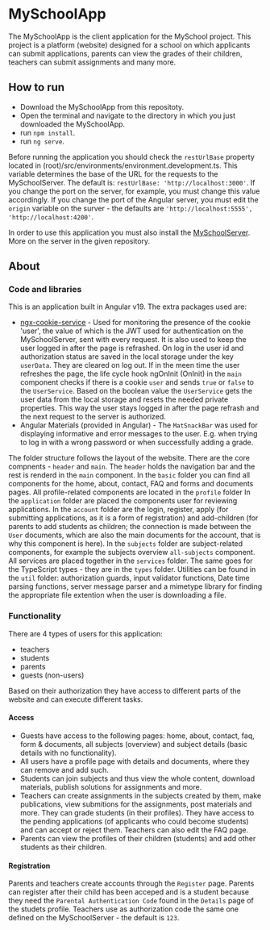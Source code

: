 # MySchoolApp
The MySchoolApp is the client application for the MySchool project. This project is a platform (website) designed for a school on which applicants can submit applications, parents can view the grades of their children, teachers can submit assignments and many more.

## How to run
- Download the MySchoolApp from this repositoty.
- Open the terminal and navigate to the directory in which you just downloaded the MySchoolApp.
- run `npm install`.
- run `ng serve`.

Before running the application you should check the `restUrlBase` property located in (root)/src/environments/environment.development.ts. This variable determines the base of the URL for the requests to the MySchoolServer. The default is: `restUrlBase: 'http://localhost:3000'`. If you change the port on the server, for example, you must change this value accordingly. If you change the port of the Angular server, you must edit the `origin` variable on the surver - the defaults are `'http://localhost:5555', 'http://localhost:4200'`.

In order to use this application you must also install the [MySchoolServer](https://github.com/alexandrov5433/MySchoolServer). More on the server in the given repository.

## About
### Code and libraries
This is an application built in Angular v19. The extra packages used are:
- [ngx-cookie-service](https://www.npmjs.com/package/ngx-cookie-service) - Used for monitoring the presence of the cookie 'user', the value of which is the JWT used for authentication on the MySchoolServer, sent with every request. It is also used to keep the user logged in after the page is refrashed. On log in the user id and authorization status are saved in the local storage under the key `userData`. They are cleared on log out. If in the meen time the user refreshes the page, the  life cycle hook ngOnInit (OnInit) in the `main` component checks if there is a cookie `user` and sends `true` or `false` to the `UserService`. Based on the boolean value the `UserService` gets the user data from the local storage and resets the needed private properties. This way the user stays logged in after the page refrash and the next request to the server is authorized.
- Angular Materials (provided in Angular) - The `MatSnackBar` was used for displaying informative and error messages to the user. E.g. when trying to log in with a wrong password or when successfully adding a grade.

The folder structure follows the layout of the website.
There are the core compnents - `header` and `main`. The `header` holds the navigation bar and the rest is renderd in the `main` component.
In the `basic` folder you can find all components for the home, about, contact, FAQ and forms and documents pages.
All profile-related components are located in the `profile` folder
In the `application` folder are placed the components user for reviewing applications.
In the `account` folder are the login, register, apply (for submitting applications, as it is a form of registration) and add-children (for parents to add students as children; the connection is made between the `User` documents, which are also the main documents for the account, that is why this component is here).
In the `subjects` folder are subject-related components, for example the subjects overview `all-subjects` component.
All services are placed together in the `services` folder. The same goes for the TypeScript types - they are in the `types` folder.
Utilities can be found in the `util` folder: authorization guards, input validator functions, Date time parsing functions, server message parser and a mimetype library for finding the appropriate file extention when the user is downloading a file.

### Functionality
There are 4 types of users for this application: 
- teachers
- students
- parents
- guests (non-users)

Based on their authorization they have access to different parts of the website and can execute different tasks.
#### Access
- Guests have access to the following pages: home, about, contact, faq, form & documents, all subjects (overview) and subject details (basic details with no functionality).
- All users have a profile page with details and documents, where they can remove and add such.
- Students can join subjects and thus view the whole content, download materials, publish solutions for assignments and more.
- Teachers can create assignments in the subjects created by them, make publications, view submitions for the assignments, post materials and more. They can grade students (in their profiles). They have access to the pending applications (of applicants who could become students) and can accept or reject them. Teachers can also edit the FAQ page.
- Parents can view the profiles of their children (students) and add other students as their children.
#### Registration
Parents and teachers create accounts through the `Register` page. Parents can register after their child has been acceped and is a student because they need the `Parental Authentication Code` found in the `Details` page of the studets profile. Teachers use as authorization code the same one defined on the MySchoolServer - the default is `123`. 
